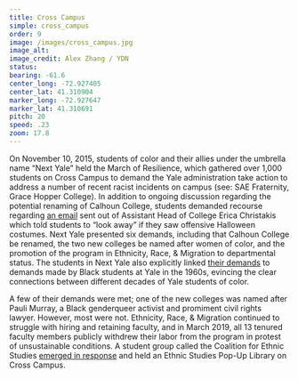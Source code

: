 ```yaml
---
title: Cross Campus
simple: cross_campus
order: 9
image: /images/cross_campus.jpg
image_alt:
image_credit: Alex Zhang / YDN
status:
bearing: -61.6
center_long: -72.927405
center_lat: 41.310904
marker_long: -72.927647
marker_lat: 41.310691
pitch: 20
speed: .23
zoom: 17.8
---
```


On November 10, 2015, students of color and their allies under the umbrella name “Next Yale” held the March of Resilience, which gathered over 1,000 students on Cross Campus to demand the Yale administration take action to address a number of recent racist incidents on campus (see: SAE Fraternity, Grace Hopper College). In addition to ongoing discussion regarding the potential renaming of Calhoun College, students demanded recourse regarding [an email](https://medium.com/@denrsch/what-s-going-on-at-yale-a-reading-list-b9031ec8bd43) sent out of Assistant Head of College Erica Christakis which told students to “look away” if they saw offensive Halloween costumes. Next Yale presented six demands, including that Calhoun College be renamed, the two new colleges be named after women of color, and the promotion of the program in Ethnicity, Race, & Migration to departmental status. The students in Next Yale also explicitly linked [their demands](https://downatyale.com/nextyale-demands-for-the-administration/) to demands made by Black students at Yale in the 1960s, evincing the clear connections between different decades of Yale students of color. 

A few of their demands were met; one of the new colleges was named after Pauli Murray, a Black genderqueer activist and promiment civil rights lawyer. However, most were not. Ethnicity, Race, & Migration continued to struggle with hiring and retaining faculty, and in March 2019, all 13 tenured faculty members publicly withdrew their labor from the program in protest of unsustainable conditions. A student group called the Coalition for Ethnic Studies [emerged in response](https://yaledailynews.com/blog/2019/04/02/students-organize-to-support-erm-professors-withdrawal/) and held an Ethnic Studies Pop-Up Library on Cross Campus.
